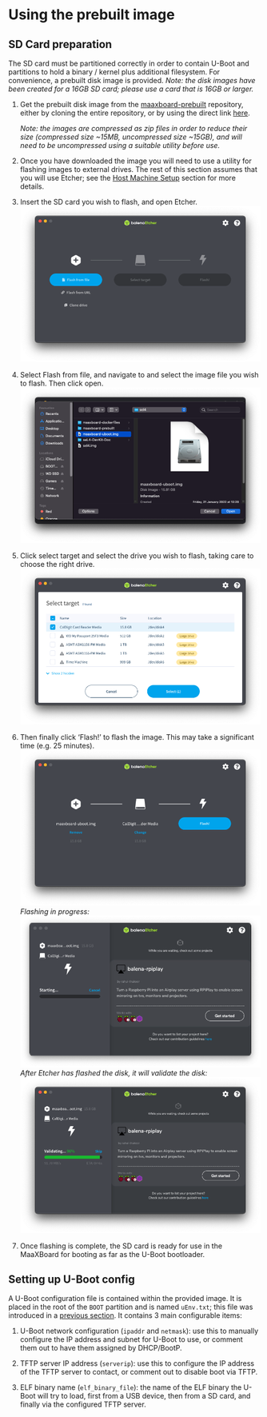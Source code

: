 # Using the prebuilt image

## SD Card preparation

The SD card must be partitioned correctly in order to contain U-Boot and partitions to hold a binary / kernel plus additional filesystem. For convenience, a prebuilt disk image is provided. _Note: the disk images have been created for a 16GB SD card; please use a card that is 16GB or larger._

1. Get the prebuilt disk image from the [maaxboard-prebuilt](https://github.com/sel4devkit/maaxboard-prebuilt) repository, either by cloning the entire repository, or by using the direct link [here](https://github.com/sel4devkit/maaxboard-prebuilt/raw/master/disk_images/maaxboard-uboot.img.zip).

    _Note: the images are compressed as zip files in order to reduce their size (compressed size ~15MB, uncompressed size ~15GB), and will need to be uncompressed using a suitable utility before use._

2. Once you have downloaded the image you will need to use a utility for flashing images to external drives. The rest of this section assumes that you will use Etcher; see the [Host Machine Setup](host_setup.md) section for more details.

3. Insert the SD card you wish to flash, and open Etcher.
![etcher-default](figures/etcher-default.png)

4. Select Flash from file, and navigate to and select the image file you wish to flash. Then click open.
![etcher-img-select](figures/etcher-img-select.png)

5. Click select target and select the drive you wish to flash, taking care to choose the right drive.
![etcher-drive-select](figures/etcher-drive-select.png)

6. Then finally click ‘Flash!’ to flash the image. This may take a significant time (e.g. 25 minutes).
![etcher-ready-to-flash](figures/etcher-ready-to-flash.png)
_Flashing in progress:_
![etcher-flashing](figures/etcher-flashing.png)
_After Etcher has flashed the disk, it will validate the disk:_
![etcher-validation](figures/etcher-validation.png)

7. Once flashing is complete, the SD card is ready for use in the MaaXBoard for booting as far as the U-Boot bootloader.

## Setting up U-Boot config

A U-Boot configuration file is contained within the provided image. It is placed in the root of the `BOOT` partition and is named `uEnv.txt`; this file was introduced in a [previous section](bootloader.md#u-boot-configuration-file). It contains 3 main configurable items:

1. U-Boot network configuration (`ipaddr` and `netmask`): use this to manually configure the IP address and subnet for U-Boot to use, or comment them out to have them assigned by DHCP/BootP.

2. TFTP server IP address (`serverip`): use this to configure the IP address of the TFTP server to contact, or comment out to disable boot via TFTP.

3. ELF binary name (`elf_binary_file`): the name of the ELF binary the U-Boot will try to load, first from a USB device, then from a SD card, and finally via the configured TFTP server.


